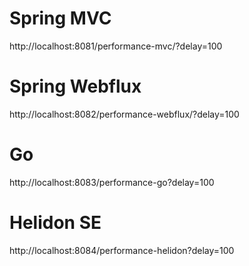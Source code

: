 # Spring MVC <br>
http://localhost:8081/performance-mvc/?delay=100

# Spring Webflux<BR>
http://localhost:8082/performance-webflux/?delay=100

# Go<BR>
http://localhost:8083/performance-go?delay=100

# Helidon SE<BR>
http://localhost:8084/performance-helidon?delay=100


